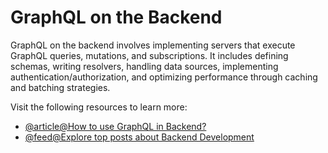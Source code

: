 # GraphQL on the Backend

GraphQL on the backend involves implementing servers that execute GraphQL queries, mutations, and subscriptions. It includes defining schemas, writing resolvers, handling data sources, implementing authentication/authorization, and optimizing performance through caching and batching strategies.

Visit the following resources to learn more:

- [@article@How to use GraphQL in Backend?](https://www.howtographql.com/)
- [@feed@Explore top posts about Backend Development](https://app.daily.dev/tags/backend?ref=roadmapsh)